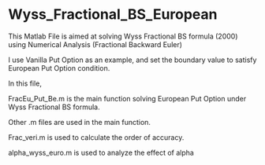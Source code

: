 # Wyss_Fractional_BS_European

This Matlab File is aimed at solving Wyss Fractional BS formula (2000) using Numerical Analysis (Fractional Backward Euler)

I use Vanilla Put Option as an example, and set the boundary value to satisfy European Put Option condition. 

In this file,

FracEu_Put_Be.m is the main function solving European Put Option under Wyss Fractional BS formula.

Other .m files are used in the main function.

Frac_veri.m is used to calculate the order of accuracy. 

alpha_wyss_euro.m is used to analyze the effect of alpha
